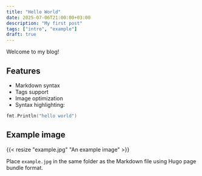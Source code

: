 ```yaml
---
title: "Hello World"
date: 2025-07-06T21:00:00+03:00
description: "My first post"
tags: ["intro", "example"]
draft: true
---
```


Welcome to my blog!

## Features

- Markdown syntax
- Tags support
- Image optimization
- Syntax highlighting:

```go
fmt.Println("hello world")
```

## Example image

{{< resize "example.jpg" "An example image" >}}

Place `example.jpg` in the same folder as the Markdown file using Hugo page bundle format.